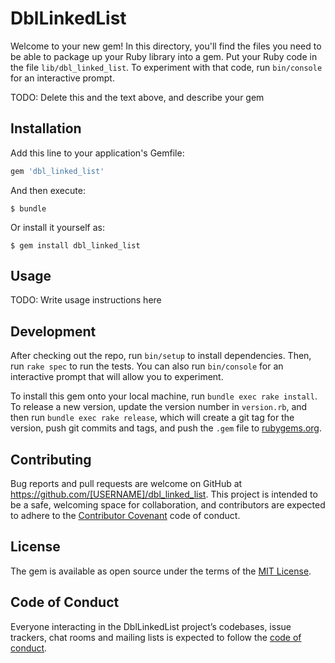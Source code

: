 # DblLinkedList

Welcome to your new gem! In this directory, you'll find the files you need to be able to package up your Ruby library into a gem. Put your Ruby code in the file `lib/dbl_linked_list`. To experiment with that code, run `bin/console` for an interactive prompt.

TODO: Delete this and the text above, and describe your gem

## Installation

Add this line to your application's Gemfile:

```ruby
gem 'dbl_linked_list'
```

And then execute:

    $ bundle

Or install it yourself as:

    $ gem install dbl_linked_list

## Usage

TODO: Write usage instructions here

## Development

After checking out the repo, run `bin/setup` to install dependencies. Then, run `rake spec` to run the tests. You can also run `bin/console` for an interactive prompt that will allow you to experiment.

To install this gem onto your local machine, run `bundle exec rake install`. To release a new version, update the version number in `version.rb`, and then run `bundle exec rake release`, which will create a git tag for the version, push git commits and tags, and push the `.gem` file to [rubygems.org](https://rubygems.org).

## Contributing

Bug reports and pull requests are welcome on GitHub at https://github.com/[USERNAME]/dbl_linked_list. This project is intended to be a safe, welcoming space for collaboration, and contributors are expected to adhere to the [Contributor Covenant](http://contributor-covenant.org) code of conduct.

## License

The gem is available as open source under the terms of the [MIT License](https://opensource.org/licenses/MIT).

## Code of Conduct

Everyone interacting in the DblLinkedList project’s codebases, issue trackers, chat rooms and mailing lists is expected to follow the [code of conduct](https://github.com/[USERNAME]/dbl_linked_list/blob/master/CODE_OF_CONDUCT.md).
